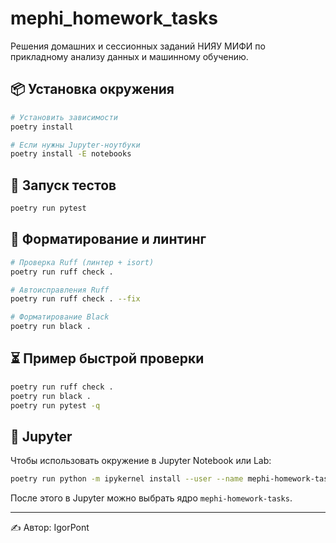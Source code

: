 # mephi_homework_tasks

Решения домашних и сессионных заданий НИЯУ МИФИ по прикладному анализу данных и машинному обучению.

## 📦 Установка окружения

```bash
# Установить зависимости
poetry install

# Если нужны Jupyter-ноутбуки
poetry install -E notebooks
```

## 🧪 Запуск тестов

```bash
poetry run pytest
```

## 🎨 Форматирование и линтинг

```bash
# Проверка Ruff (линтер + isort)
poetry run ruff check .

# Автоисправления Ruff
poetry run ruff check . --fix

# Форматирование Black
poetry run black .
```

## ⏳ Пример быстрой проверки

```bash
poetry run ruff check .
poetry run black .
poetry run pytest -q
```

## 📓 Jupyter

Чтобы использовать окружение в Jupyter Notebook или Lab:

```bash
poetry run python -m ipykernel install --user --name mephi-homework-tasks
```

После этого в Jupyter можно выбрать ядро `mephi-homework-tasks`.

---

✍️ Автор: IgorPont
